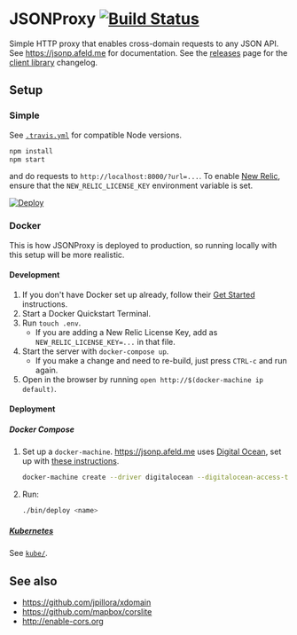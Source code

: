 # JSONProxy [![Build Status](https://travis-ci.org/afeld/jsonp.png?branch=master)](https://travis-ci.org/afeld/jsonp)

Simple HTTP proxy that enables cross-domain requests to any JSON API. See https://jsonp.afeld.me for documentation. See the [releases](https://github.com/afeld/jsonp/releases) page for the [client library](jsonp.js) changelog.

## Setup

### Simple

See [`.travis.yml`](.travis.yml) for compatible Node versions.

```bash
npm install
npm start
```

and do requests to `http://localhost:8000/?url=...`. To enable [New Relic](https://newrelic.com/), ensure that the `NEW_RELIC_LICENSE_KEY` environment variable is set.

[![Deploy](https://www.herokucdn.com/deploy/button.svg)](https://heroku.com/deploy)

### Docker

This is how JSONProxy is deployed to production, so running locally with this setup will be more realistic.

#### Development

1. If you don't have Docker set up already, follow their [Get Started](https://www.docker.com/) instructions.
1. Start a Docker Quickstart Terminal.
1. Run `touch .env`.
    * If you are adding a New Relic License Key, add as `NEW_RELIC_LICENSE_KEY=...` in that file.
1. Start the server with `docker-compose up`.
    * If you make a change and need to re-build, just press `CTRL-c` and run again.
1. Open in the browser by running `open http://$(docker-machine ip default)`.

#### Deployment

##### Docker Compose

1. Set up a `docker-machine`. https://jsonp.afeld.me uses [Digital Ocean](https://www.digitalocean.com/), set up with [these instructions](https://docs.docker.com/machine/get-started-cloud/#digital-ocean-example).

    ```bash
    docker-machine create --driver digitalocean --digitalocean-access-token <token> --engine-opt log-opt="max-size=50m" --engine-opt log-opt="max-file=100" <name>
    ```

1. Run:

    ```bash
    ./bin/deploy <name>
    ```

##### [Kubernetes](http://kubernetes.io/)

See [`kube/`](kube/).

## See also

* https://github.com/jpillora/xdomain
* https://github.com/mapbox/corslite
* http://enable-cors.org
